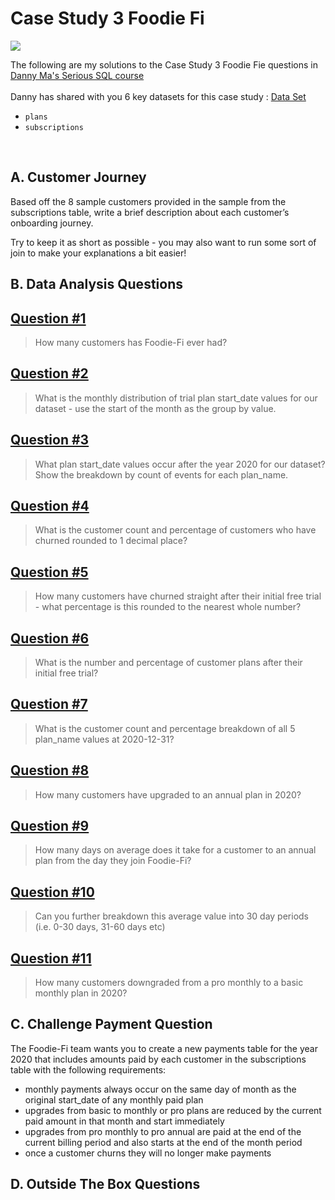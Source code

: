 # Case Study 3 Foodie Fi

<img src='https://img.shields.io/badge/Microsoft%20SQL%20Server-CC2927?style=for-the-badge&logo=microsoft%20sql%20server&logoColor=white)'/>

The following are my solutions to the Case Study 3 Foodie Fie questions in 
[Danny Ma's Serious SQL course](https://www.datawithdanny.com/ "Data With Danny")
<br/>
<br/>
Danny has shared with you 6 key datasets for this case study :
[Data Set](https://github.com/Shailesh-python/Case_Study_3_Pizza_Runner/blob/main/Datasets%20and%20Tables)
<br/>
- `plans`
- `subscriptions`
<br/>

## A. Customer Journey

Based off the 8 sample customers provided in the sample from the subscriptions table, write a brief description about each customer’s onboarding journey.

Try to keep it as short as possible - you may also want to run some sort of join to make your explanations a bit easier!

## B. Data Analysis Questions

## [Question #1](#case-study-questions)
> How many customers has Foodie-Fi ever had?

## [Question #2](#case-study-questions)
> What is the monthly distribution of trial plan start_date values for our dataset - use the start of the month as the group by value.

## [Question #3](#case-study-questions)
> What plan start_date values occur after the year 2020 for our dataset? Show the breakdown by count of events for each plan_name.

## [Question #4](#case-study-questions)
> What is the customer count and percentage of customers who have churned rounded to 1 decimal place?

## [Question #5](#case-study-questions)
> How many customers have churned straight after their initial free trial - what percentage is this rounded to the nearest whole number?

## [Question #6](#case-study-questions)
> What is the number and percentage of customer plans after their initial free trial?

## [Question #7](#case-study-questions)
> What is the customer count and percentage breakdown of all 5 plan_name values at 2020-12-31?

## [Question #8](#case-study-questions)
> How many customers have upgraded to an annual plan in 2020?

## [Question #9](#case-study-questions)
> How many days on average does it take for a customer to an annual plan from the day they join Foodie-Fi?
> 
## [Question #10](#case-study-questions)
> Can you further breakdown this average value into 30 day periods (i.e. 0-30 days, 31-60 days etc)
> 
## [Question #11](#case-study-questions)
> How many customers downgraded from a pro monthly to a basic monthly plan in 2020?

## C. Challenge Payment Question

The Foodie-Fi team wants you to create a new payments table for the year 2020 that includes amounts paid by each customer in the subscriptions table with the following requirements:
- monthly payments always occur on the same day of month as the original start_date of any monthly paid plan
- upgrades from basic to monthly or pro plans are reduced by the current paid amount in that month and start immediately
- upgrades from pro monthly to pro annual are paid at the end of the current billing period and also starts at the end of the month period
- once a customer churns they will no longer make payments

## D. Outside The Box Questions














